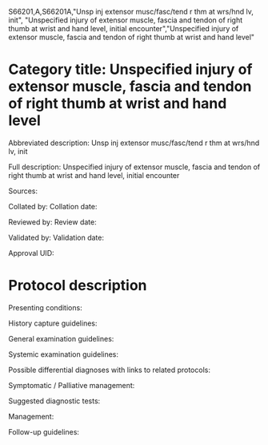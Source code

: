 S66201,A,S66201A,"Unsp inj extensor musc/fasc/tend r thm at wrs/hnd lv, init", "Unspecified injury of extensor muscle, fascia and tendon of right thumb at wrist and hand level, initial encounter","Unspecified injury of extensor muscle, fascia and tendon of right thumb at wrist and hand level"
# Category title: Unspecified injury of extensor muscle, fascia and tendon of right thumb at wrist and hand level

Abbreviated description: Unsp inj extensor musc/fasc/tend r thm at wrs/hnd lv, init

Full description: Unspecified injury of extensor muscle, fascia and tendon of right thumb at wrist and hand level, initial encounter

Sources:

Collated by:
Collation date:

Reviewed by:
Review date:

Validated by:
Validation date:

Approval UID:

# Protocol description

Presenting conditions:

History capture guidelines:

General examination guidelines:

Systemic examination guidelines:

Possible differential diagnoses with links to related protocols:

Symptomatic / Palliative management:

Suggested diagnostic tests:

Management:

Follow-up guidelines:
